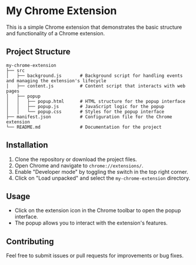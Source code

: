 # My Chrome Extension

This is a simple Chrome extension that demonstrates the basic structure and functionality of a Chrome extension.

## Project Structure

```
my-chrome-extension
├── src
│   ├── background.js       # Background script for handling events and managing the extension's lifecycle
│   ├── content.js          # Content script that interacts with web pages
│   ├── popup
│   │   ├── popup.html      # HTML structure for the popup interface
│   │   ├── popup.js        # JavaScript logic for the popup
│   │   └── popup.css       # Styles for the popup interface
├── manifest.json           # Configuration file for the Chrome extension
└── README.md               # Documentation for the project
```

## Installation

1. Clone the repository or download the project files.
2. Open Chrome and navigate to `chrome://extensions/`.
3. Enable "Developer mode" by toggling the switch in the top right corner.
4. Click on "Load unpacked" and select the `my-chrome-extension` directory.

## Usage

- Click on the extension icon in the Chrome toolbar to open the popup interface.
- The popup allows you to interact with the extension's features.

## Contributing

Feel free to submit issues or pull requests for improvements or bug fixes.